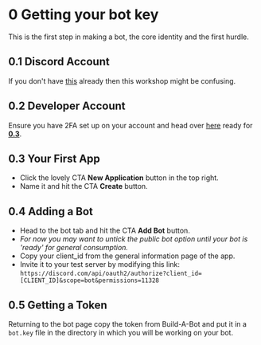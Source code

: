 # 0 Getting your bot key
This is the first step in making a bot, the core identity and the first hurdle. 

## 0.1 Discord Account

If you don't have [this](https://discord.com/) already then this workshop might be confusing.

## 0.2 Developer Account

Ensure you have 2FA set up on your account and head over [here](https://discord.com/developers/applications) ready for [**0.3**](0.3).

## 0.3 Your First App

* Click the lovely CTA **New Application** button in the top right.
* Name it and hit the CTA **Create** button. 

## 0.4 Adding a Bot

* Head to the bot tab and hit the CTA **Add Bot** button.
* *For now you may want to untick the public bot option until your bot is 'ready' for general consumption.*
* Copy your client_id from the general information page of the app.
* Invite it to your test server by modifying this link:
    `https://discord.com/api/oauth2/authorize?client_id=[CLIENT_ID]&scope=bot&permissions=11328`

## 0.5 Getting a Token

Returning to the bot page copy the token from Build-A-Bot and put it in a `bot.key` file in the directory in which you will be working on your bot.
